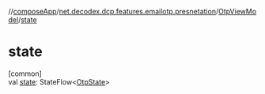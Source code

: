 //[composeApp](../../../index.md)/[net.decodex.dcp.features.emailotp.presnetation](../index.md)/[OtpViewModel](index.md)/[state](state.md)

# state

[common]\
val [state](state.md): StateFlow&lt;[OtpState](../-otp-state/index.md)&gt;
